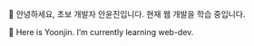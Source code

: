 👋 안녕하세요, 초보 개발자 안윤진입니다. 현재 웹 개발을 학습 중입니다.

🌱 Here is Yoonjin. I’m currently learning web-dev.


<!---
heresyj/heresyj is a ✨ special ✨ repository because its `README.md` (this file) appears on your GitHub profile.
You can click the Preview link to take a look at your changes.
--->
